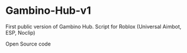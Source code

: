 # Gambino-Hub-v1
First public version of Gambino Hub. Script for Roblox (Universal Aimbot, ESP, Noclip)

Open Source code 
